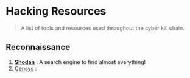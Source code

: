 # Hacking Resources
> A list of tools and resources used throughout the cyber kill chain.

## Reconnaissance 
1. [**Shodan**](https://www.shodan.io) :
   A search engine to find almost everything!
2. [Censys](https://censys.com/) : 
